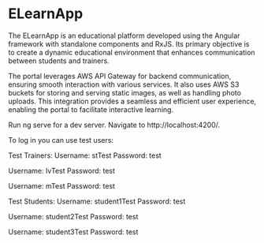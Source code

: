 # ELearnApp

The ELearnApp is an educational platform developed using the Angular framework with standalone components and RxJS. Its primary objective is to create a dynamic educational environment that enhances communication between students and trainers.

The portal leverages AWS API Gateway for backend communication, ensuring smooth interaction with various services. It also uses AWS S3 buckets for storing and serving static images, as well as handling photo uploads. This integration provides a seamless and efficient user experience, enabling the portal to facilitate interactive learning.

Run ng serve for a dev server. Navigate to http://localhost:4200/.

To log in you can use test users:

Test Trainers:
Username: stTest
Password: test

Username: IvTest
Password: test

Username: mTest
Password: test

Test Students:
Username: student1Test
Password: test

Username: student2Test
Password: test

Username: student3Test
Password: test
